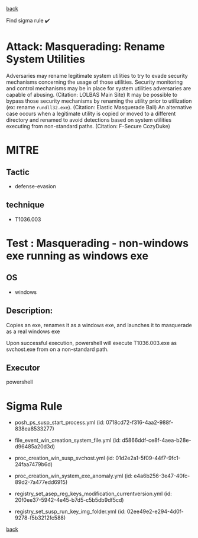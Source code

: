 
[back](../index.md)

Find sigma rule :heavy_check_mark: 

# Attack: Masquerading: Rename System Utilities 

Adversaries may rename legitimate system utilities to try to evade security mechanisms concerning the usage of those utilities. Security monitoring and control mechanisms may be in place for system utilities adversaries are capable of abusing. (Citation: LOLBAS Main Site) It may be possible to bypass those security mechanisms by renaming the utility prior to utilization (ex: rename <code>rundll32.exe</code>). (Citation: Elastic Masquerade Ball) An alternative case occurs when a legitimate utility is copied or moved to a different directory and renamed to avoid detections based on system utilities executing from non-standard paths. (Citation: F-Secure CozyDuke)

# MITRE
## Tactic
  - defense-evasion


## technique
  - T1036.003


# Test : Masquerading - non-windows exe running as windows exe
## OS
  - windows


## Description:
Copies an exe, renames it as a windows exe, and launches it to masquerade as a real windows exe

Upon successful execution, powershell will execute T1036.003.exe as svchost.exe from on a non-standard path.


## Executor
powershell

# Sigma Rule
 - posh_ps_susp_start_process.yml (id: 0718cd72-f316-4aa2-988f-838ea8533277)

 - file_event_win_creation_system_file.yml (id: d5866ddf-ce8f-4aea-b28e-d96485a20d3d)

 - proc_creation_win_susp_svchost.yml (id: 01d2e2a1-5f09-44f7-9fc1-24faa7479b6d)

 - proc_creation_win_system_exe_anomaly.yml (id: e4a6b256-3e47-40fc-89d2-7a477edd6915)

 - registry_set_asep_reg_keys_modification_currentversion.yml (id: 20f0ee37-5942-4e45-b7d5-c5b5db9df5cd)

 - registry_set_susp_run_key_img_folder.yml (id: 02ee49e2-e294-4d0f-9278-f5b3212fc588)



[back](../index.md)
